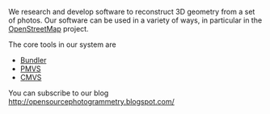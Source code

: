 We research and develop software to reconstruct 3D geometry from a set of photos. Our software can be used in a variety of ways, in particular in the [OpenStreetMap](http://www.openstreetmap.org) project.

The core tools in our system are
  * [Bundler](http://phototour.cs.washington.edu/bundler/)
  * [PMVS](http://grail.cs.washington.edu/software/pmvs/)
  * [CMVS](http://grail.cs.washington.edu/software/cmvs/)

You can subscribe to our blog http://opensourcephotogrammetry.blogspot.com/